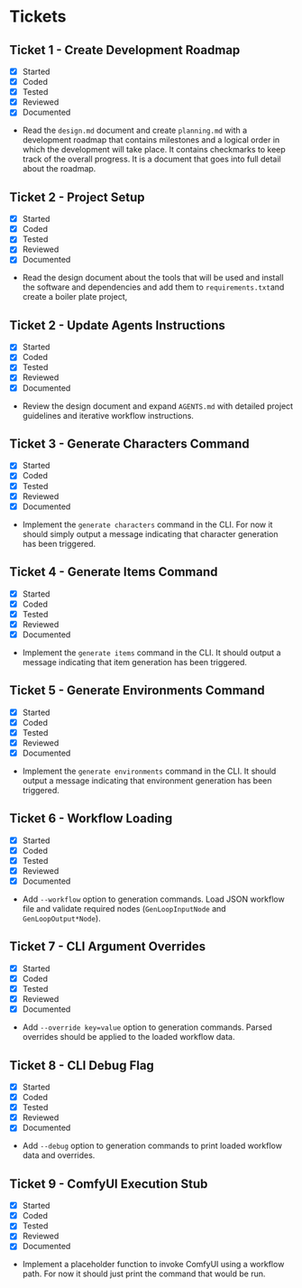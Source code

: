 # Tickets

## Ticket 1 - Create Development Roadmap
- [x] Started
- [x] Coded
- [x] Tested
- [x] Reviewed
- [x] Documented
- Read the `design.md` document and create `planning.md` with a development roadmap that contains milestones and a logical order in which the development will take place. It contains checkmarks to keep track of the overall progress. It is a document that goes into full detail about the roadmap.

## Ticket 2 - Project Setup
- [x] Started
- [x] Coded
- [x] Tested
- [x] Reviewed
- [x] Documented
- Read the design document about the tools that will be used and install the software and dependencies and add them to `requirements.txt`and create a boiler plate project, 


## Ticket 2 - Update Agents Instructions
- [x] Started
- [x] Coded
- [x] Tested
- [x] Reviewed
- [x] Documented
- Review the design document and expand `AGENTS.md` with detailed project guidelines and iterative workflow instructions.
## Ticket 3 - Generate Characters Command
- [x] Started
- [x] Coded
- [x] Tested
- [x] Reviewed
- [x] Documented
- Implement the `generate characters` command in the CLI. For now it should simply output a message indicating that character generation has been triggered.

## Ticket 4 - Generate Items Command
- [x] Started
- [x] Coded
- [x] Tested
- [x] Reviewed
- [x] Documented
- Implement the `generate items` command in the CLI. It should output a message indicating that item generation has been triggered.

## Ticket 5 - Generate Environments Command
- [x] Started
- [x] Coded
- [x] Tested
- [x] Reviewed
- [x] Documented
- Implement the `generate environments` command in the CLI. It should output a message indicating that environment generation has been triggered.

## Ticket 6 - Workflow Loading
- [x] Started
- [x] Coded
- [x] Tested
- [x] Reviewed
- [x] Documented
- Add `--workflow` option to generation commands. Load JSON workflow file and validate required nodes (`GenLoopInputNode` and `GenLoopOutput*Node`).

## Ticket 7 - CLI Argument Overrides
- [x] Started
- [x] Coded
- [x] Tested
- [x] Reviewed
- [x] Documented
- Add `--override key=value` option to generation commands. Parsed overrides should be applied to the loaded workflow data.

## Ticket 8 - CLI Debug Flag
- [x] Started
- [x] Coded
- [x] Tested
- [x] Reviewed
- [x] Documented
- Add `--debug` option to generation commands to print loaded workflow data and overrides.

## Ticket 9 - ComfyUI Execution Stub
- [x] Started
- [x] Coded
- [x] Tested
- [x] Reviewed
- [x] Documented
- Implement a placeholder function to invoke ComfyUI using a workflow path. For now it should just print the command that would be run.

